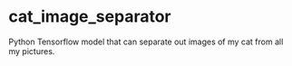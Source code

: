 # cat_image_separator
Python Tensorflow model that can separate out images of my cat from all my pictures. 
